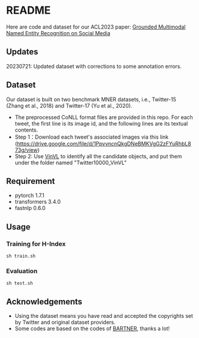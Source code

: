 # README

Here are code and dataset for our ACL2023 paper: [Grounded Multimodal Named Entity Recognition on Social Media](https://aclanthology.org/2023.acl-long.508.pdf)



## Updates

20230721:  Updated dataset with corrections to some annotation errors.

## Dataset

Our dataset is built on two benchmark MNER datasets, i.e., Twitter-15 (Zhang
et al., 2018) and Twitter-17 (Yu et al., 2020).

- The preprocessed CoNLL format files are provided in this repo. For each tweet, the first line is its image id, and the following lines are its textual contents.
- Step 1：Download each tweet's associated images via this link (<https://drive.google.com/file/d/1PpvvncnQkgDNeBMKVgG2zFYuRhbL873g/view>)
- Step 2:  Use [VinVL](https://github.com/pzzhang/VinVL) to identify all the candidate objects, and put them under the folder named "Twitter10000_VinVL"

## Requirement

- pytorch 1.7.1
- transformers 3.4.0
- fastnlp 0.6.0

## Usage

### Training for H-Index

```
sh train.sh
```

### Evaluation

```
sh test.sh
```

## Acknowledgements

- Using the dataset means you have read and accepted the copyrights set by Twitter and original dataset providers.
- Some codes are based on the codes of  [BARTNER](https://github.com/yhcc/BARTNER), thanks a lot!
